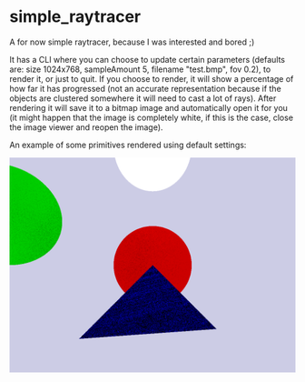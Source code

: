 # simple_raytracer
A for now simple raytracer, because I was interested and bored ;)

It has a CLI where you can choose to update certain parameters (defaults are: size 1024x768, sampleAmount 5, filename "test.bmp", fov 0.2), to render it, or just to quit.
If you choose to render, it will show a percentage of how far it has progressed (not an accurate representation because if the objects are clustered somewhere it will need to cast a lot of rays). 
After rendering it will save it to a bitmap image and automatically open it for you (it might happen that the image is completely white, if this is the case, close the image viewer and reopen the image).

An example of some primitives rendered using default settings:

![example](https://github.com/ThomBreugelmans/simple_raytracer/blob/master/example.bmp?raw=true)
